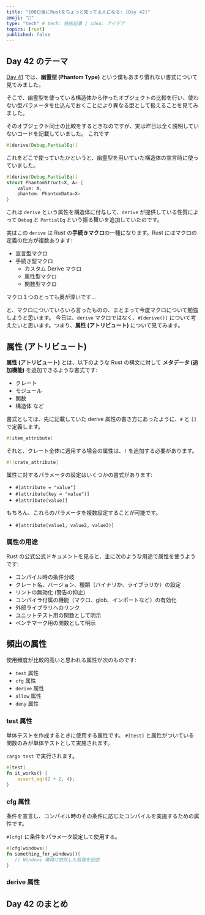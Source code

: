 ```yaml
---
title: "100日後にRustをちょっと知ってる人になる: [Day 42]"
emoji: "🦀"
type: "tech" # tech: 技術記事 / idea: アイデア
topics: [rust]
published: false
---
```

## Day 42 のテーマ

[Day 41](https://zenn.dev/shinyay/articles/hello-rust-day041) では、**幽霊型 (Phantom Type)** という僕もあまり慣れない書式について見てみました。

そこで、幽霊型を使っている構造体から作ったオブジェクトの比較を行い、使わない型パラメータを仕込んでおくことにより異なる型として扱えることを見てみました。

そのオブジェクト同士の比較をするときなのですが、実は昨日は全く説明していないコードを記載していました。
これです

```rust
#[derive(Debug,PartialEq)]
```

これをどこで使っていたかというと、幽霊型を用いていた構造体の宣言時に使っていました。

```rust
#[derive(Debug,PartialEq)]
struct PhantomStruct<X, A> {
    value: A,
    phantom: PhantomData<X>
}
```

これは `derive` という属性を構造体に付与して、`derive` が提供している性質によって `Debug` と `PartialEq` という振る舞いを追加していたのです。

実はこの `derive` は Rust の**手続きマクロ**の一種になります。Rust にはマクロの定義の仕方が複数あります:

- 宣言型マクロ
- 手続き型マクロ
  - カスタム Derive マクロ
  - 属性型マクロ
  - 関数型マクロ

マクロ１つのとっても奥が深いです…

と、マクロについていろいろ言ったものの、まとまって今度マクロについて勉強しようと思います。
今日は、`derive` マクロではなく、`#[derive()]` について考えたいと思います。つまり、**属性 (アトリビュート)** について見てみます。

## 属性 (アトリビュート)

**属性 (アトリビュート)** とは、以下のような Rust の構文に対して **メタデータ (追加機能)** を追加できるような書式です:

- クレート
- モジュール
- 関数
- 構造体
など

書式としては、先に記載していた derive 属性の書き方にあったように、`#` と `[]` で定義します。

```rust
#[item_attribute]
```

それと、クレート全体に適用する場合の属性は、`!` を追加する必要があります。

```rust
#![crate_attribute]
```

属性に対するパラメータの設定はいくつかの書式があります:

- `#[attribute = "value"]`
- `#[attribute(key = "value")]`
- `#[attribute(value)]`

もちろん、これらのパラメータを複数設定することが可能です。

- `#[attribute(value1, value2, value3)]`

### 属性の用途

Rust の公式公式ドキュメントを見ると、主に次のような用途で属性を使うようです:

- コンパイル時の条件分岐
- クレート名、バージョン、種類（バイナリか、ライブラリか）の設定
- リントの無効化 (警告の抑止)
- コンパイラ付属の機能（マクロ、glob、インポートなど）の有効化
- 外部ライブラリへのリンク
- ユニットテスト用の関数として明示
- ベンチマーク用の関数として明示

## 頻出の属性

使用頻度が比較的高いと思われる属性が次のものです:

- `test` 属性
- `cfg` 属性
- `derive` 属性
- `allow` 属性
- `deny` 属性

### test 属性

単体テストを作成するときに使用する属性です。
`#[test]` と属性がついている関数のみが単体テストとして実施されます。

`cargo test` で実行されます。

```rust
#[test]
fn it_works() {
    assert_eq!(2 + 2, 4);
}
```

### cfg 属性

条件を宣言し、コンパイル時のその条件に応じたコンパイルを実施するための属性です。

`#[cfg]` に条件をパラメータ設定して使用する。

```rust
#[cfg(windows)]
fn something_for_windows(){
   // Windows 環境に依存した処理を記述
}
```

### derive 属性

## Day 42 のまとめ

